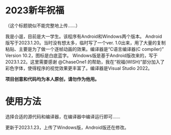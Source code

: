 # 2023新年祝福
（这个标题貌似不能完整地上传……）

我是小遛，目前是大一学生。该程序有Android和Windows两个版本。
Android版写于2023.1.20。当时没有想太多，临时写了一个ver. 1.0出来，用了大量的复制粘贴、主要是为了做一个逐帧动画的效果。编译器是“C语言编译器(C compiler)” Version 10.2，图标是白底蓝字。
Windows版是基于Android版改来的，写于2023.1.22。这里需要感谢 @ChaseOne1 的帮助，我在“祝福(WISH)”部分加入了彩色字体，使得程序的视觉效果更丰富了。编译器是Visual Studio 2022。

**项目创意和代码均为本人原创，请勿作为他用。**

# 使用方法
选择合适的源代码和编译器，在编译器中编译运行即可……



更新于2023.1.23，上传了Windows版，Android版还在修改。
